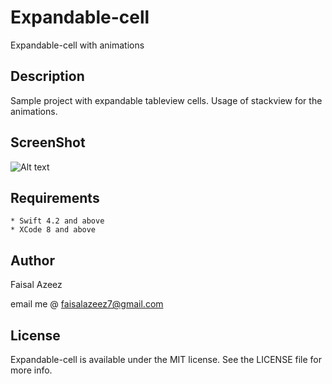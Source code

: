# Expandable-cell

Expandable-cell with animations

## Description

Sample project with expandable tableview cells. Usage of stackview for the animations.

## ScreenShot

![Alt text](/screenshot.gif?raw=true "Optional Title")

## Requirements

```
* Swift 4.2 and above
* XCode 8 and above
```
## Author

Faisal Azeez

email me @ <faisalazeez7@gmail.com>


## License

Expandable-cell is available under the MIT license. See the LICENSE file for more info.
